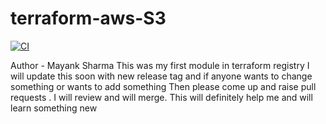# terraform-aws-S3

[![CI](https://github.com/mayank0202/terraform-aws-s3/actions/workflows/blank.yml/badge.svg)](https://github.com/mayank0202/terraform-aws-s3/actions/workflows/blank.yml)

Author - Mayank Sharma
This was my first module in terraform registry 
I will update this soon with new release tag and if anyone wants to change something or wants to add something
Then please come up and raise pull requests . I will review and will merge. This will definitely help me and will learn something new
